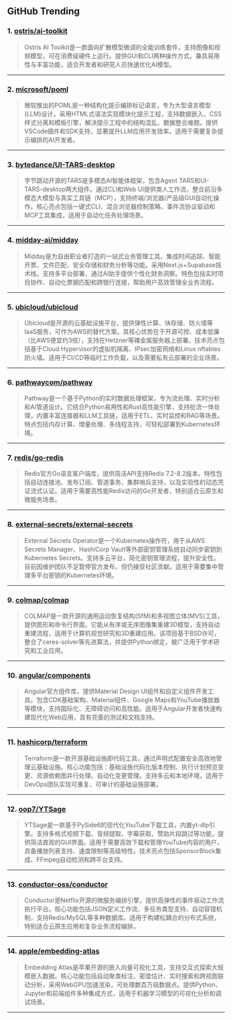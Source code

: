 ## GitHub Trending


### 1. [ostris/ai-toolkit](https://github.com/ostris/ai-toolkit)
> Ostris AI Toolkit是一款面向扩散模型微调的全能训练套件，支持图像和视频模型，可在消费级硬件上运行。提供GUI和CLI两种操作方式，兼具易用性与丰富功能，适合开发者和研究人员快速优化AI模型。
---

### 2. [microsoft/poml](https://github.com/microsoft/poml)
> 微软推出的POML是一种结构化提示编排标记语言，专为大型语言模型(LLM)设计。采用HTML式语法实现模块化提示工程，支持数据嵌入、CSS样式分离和模板引擎，解决提示工程中的结构混乱、数据整合难题。提供VSCode插件和SDK支持，显著提升LLM应用开发效率。适用于需要复杂提示编排的AI开发者。
---

### 3. [bytedance/UI-TARS-desktop](https://github.com/bytedance/UI-TARS-desktop)
> 字节跳动开源的TARS是多模态AI智能体框架，包含Agent TARS和UI-TARS-desktop两大组件。通过CLI和Web UI提供类人工作流，整合前沿多模态大模型与真实工具链（MCP），支持终端/浏览器/产品级GUI自动化操作。核心亮点包括一键式CLI、混合浏览器控制策略、事件流协议驱动和MCP工具集成，适用于自动化任务处理场景。
---

### 4. [midday-ai/midday](https://github.com/midday-ai/midday)
> Midday是为自由职业者打造的一站式业务管理工具，集成时间追踪、智能开票、文件匹配、安全存储和财务分析等功能。采用Next.js+Supabase技术栈，支持多平台部署，通过AI助手提供个性化财务洞察。特色包括实时项目协作、自动化票据匹配和跨银行连接，帮助用户高效管理全业务流程。
---

### 5. [ubicloud/ubicloud](https://github.com/ubicloud/ubicloud)
> Ubicloud是开源的云基础设施平台，提供弹性计算、块存储、防火墙等IaaS服务，可作为AWS的替代方案。其核心优势在于开源可控、成本低廉（比AWS便宜约3倍），支持在Hetzner等裸金属服务器上部署。技术亮点包括基于Cloud Hypervisor的虚拟机隔离、IPsec加密网络和Linux nftables防火墙。适用于CI/CD等临时工作负载，以及需要私有云部署的企业场景。
---

### 6. [pathwaycom/pathway](https://github.com/pathwaycom/pathway)
> Pathway是一个基于Python的实时数据处理框架，专为流处理、实时分析和AI管道设计。它结合Python易用性和Rust高性能引擎，支持批流一体处理，内置丰富连接器和LLM工具链，适用于ETL、实时监控和RAG等场景。特点包括内存计算、增量处理、多线程支持，可轻松部署到Kubernetes环境。
---

### 7. [redis/go-redis](https://github.com/redis/go-redis)
> Redis官方Go语言客户端库，提供简洁API支持Redis 7.2-8.2版本。特性包括自动连接池、发布订阅、管道事务、集群哨兵支持，以及实验性的动态凭证流式认证。适用于需要高性能Redis访问的Go开发者，特别适合云原生和微服务场景。
---

### 8. [external-secrets/external-secrets](https://github.com/external-secrets/external-secrets)
> External Secrets Operator是一个Kubernetes操作符，用于从AWS Secrets Manager、HashiCorp Vault等外部密钥管理系统自动同步密钥到Kubernetes Secrets。支持多云平台，简化密钥管理流程，提升安全性。目前因维护团队不足暂停官方发布，但仍接受社区贡献。适用于需要集中管理多平台密钥的Kubernetes环境。
---

### 9. [colmap/colmap](https://github.com/colmap/colmap)
> COLMAP是一款开源的通用运动恢复结构(SfM)和多视图立体(MVS)工具，提供图形和命令行界面。它能从有序或无序图像集重建3D模型，支持自动重建流程，适用于计算机视觉研究和3D重建应用。该项目基于BSD许可，整合了ceres-solver等先进算法，并提供Python绑定，被广泛用于学术研究和工业应用。
---

### 10. [angular/components](https://github.com/angular/components)
> Angular官方组件库，提供Material Design UI组件和自定义组件开发工具。包含CDK基础架构、Material组件、Google Maps和YouTube播放器等模块，支持国际化、无障碍访问和高性能。适用于Angular开发者快速构建现代化Web应用，具有完善的测试和文档支持。
---

### 11. [hashicorp/terraform](https://github.com/hashicorp/terraform)
> Terraform是一款开源基础设施即代码工具，通过声明式配置安全高效地管理云基础设施。核心功能包括：基础设施代码化版本控制、执行计划预览变更、资源依赖图并行处理、自动化变更管理。支持多云和本地环境，适用于DevOps团队实现可重复、可审计的基础设施部署。
---

### 12. [oop7/YTSage](https://github.com/oop7/YTSage)
> YTSage是一款基于PySide6的现代化YouTube下载工具，内置yt-dlp引擎。支持多格式视频下载、音频提取、字幕获取、赞助片段跳过等功能，提供简洁直观的GUI界面。适用于需要高效下载和管理YouTube内容的用户，具备播放列表支持、速度限制等高级特性。技术亮点包括SponsorBlock集成、FFmpeg自动检测和跨平台支持。
---

### 13. [conductor-oss/conductor](https://github.com/conductor-oss/conductor)
> Conductor是Netflix开源的微服务编排引擎，提供高弹性的事件驱动工作流执行平台。核心功能包括JSON定义工作流、多任务类型支持、自动容错机制，支持Redis/MySQL等多种数据库。适用于构建松耦合的分布式系统，特别适合云原生应用和复杂业务流程编排。
---

### 14. [apple/embedding-atlas](https://github.com/apple/embedding-atlas)
> Embedding Atlas是苹果开源的嵌入向量可视化工具，支持交互式探索大规模嵌入数据。核心功能包括自动聚类标注、密度估计、实时搜索和跨视图联动分析，采用WebGPU加速渲染，可处理数百万级数据点。提供Python、Jupyter和前端组件多种集成方式，适用于机器学习模型的可视化分析和调试场景。
---
